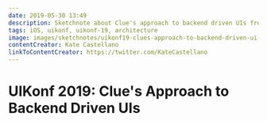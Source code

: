 ```yaml
---
date: 2019-05-30 13:49
description: Sketchnote about Clue's approach to backend driven UIs from UIKonf 2019
tags: iOS, uikonf, uikonf-19, architecture
image: images/sketchnotes/uikonf19-clues-approach-to-backend-driven-ui-small.jpg
contentCreator: Kate Castellano
linkToContentCreator: https://twitter.com/KateCastellano
---
```


# UIKonf 2019: Clue's Approach to Backend Driven UIs
